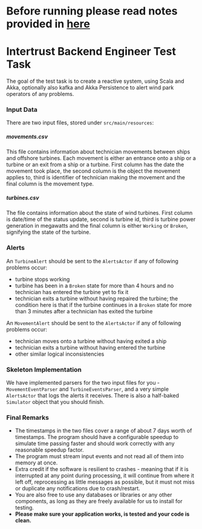 # Before running please read notes provided in **[here](NOTES.md)**

# Intertrust Backend Engineer Test Task

The goal of the test task is to create a reactive system, using Scala and Akka, optionally also kafka and Akka 
Persistence to alert wind park operators of any problems.

### Input Data

There are two input files, stored under `src/main/resources`:

##### movements.csv

This file contains information about technician movements between ships and offshore turbines. Each movement is either 
an entrance onto a ship or a turbine or an exit from a ship or a turbine. First column has the date the movement took 
place, the second column is the object the movement applies to, third is identifier of technician making the movement 
and the final column is the movement type.

##### turbines.csv

The file contains information about the state of wind turbines. First column is date/time of the status update, second 
is turbine id, third is turbine power generation in megawatts and the final column is either `Working` or `Broken`, 
signifying the state of the turbine.

### Alerts

An `TurbineAlert` should be sent to the `AlertsActor` if any of following problems occur:
- turbine stops working
- turbine has been in a `Broken` state for more than 4 hours and no technician has entered the turbine yet to fix it
- technician exits a turbine without having repaired the turbine; the condition here is that if the turbine continues 
in a `Broken` state for more than 3 minutes after a technician has exited the turbine

An `MovementAlert` should be sent to the `AlertsActor` if any of following problems occur:
- technician moves onto a turbine without having exited a ship
- technician exits a turbine without having entered the turbine
- other similar logical inconsistencies

### Skeleton Implementation

We have implemented parsers for the two input files for you - `MovementEventParser` and `TurbineEventsParser`, and a 
very simple `AlertsActor` that logs the alerts it receives.
There is also a half-baked `Simulator` object that you should finish.

### Final Remarks

- The timestamps in the two files cover a range of about 7 days worth of timestamps. The program should have a 
configurable speedup to simulate time passing faster and should work correctly with any reasonable speedup factor.
- The program must stream input events and not read all of them into memory at once.
- Extra credit if the software is resilient to crashes - meaning that if it is interrupted at any point during 
processing, it will continue from where it left off, reprocessing as little messages as possible, but it must not miss 
or duplicate any notifications due to crash/restart.
- You are also free to use any databases or libraries or any other components, as long as they are freely available for 
us to install for testing.
- **Please make sure your application works, is tested and your code is clean.**
